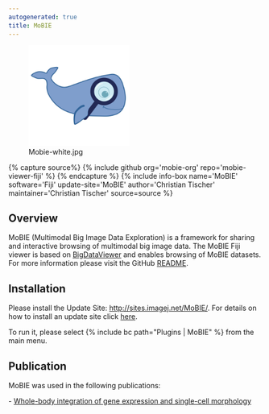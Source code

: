 ```yaml
---
autogenerated: true
title: MoBIE
---
```


<figure><img src="/media/mobie-white.jpg" title="Mobie-white.jpg" width="200" alt="Mobie-white.jpg" /><figcaption aria-hidden="true">Mobie-white.jpg</figcaption></figure>


{% capture source%}
{% include github org='mobie-org' repo='mobie-viewer-fiji' %}
{% endcapture %}
{% include info-box name='MoBIE' software='Fiji' update-site='MoBIE' author='Christian Tischer' maintainer='Christian Tischer' source=source %}









## Overview

MoBIE (Multimodal Big Image Data Exploration) is a framework for sharing and interactive browsing of multimodal big image data. The MoBIE Fiji viewer is based on [BigDataViewer](/plugins/bdv) and enables browsing of MoBIE datasets. For more information please visit the GitHub [README](https://github.com/mobie-org/mobie).

## Installation

Please install the Update Site: http://sites.imagej.net/MoBIE/. For details on how to install an update site click [here](/update-sites/following).

To run it, please select {% include bc path="Plugins | MoBIE" %} from the main menu.

## Publication

MoBIE was used in the following publications:

\- [Whole-body integration of gene expression and single-cell morphology](https://www.biorxiv.org/content/10.1101/2020.02.26.961037v1)
